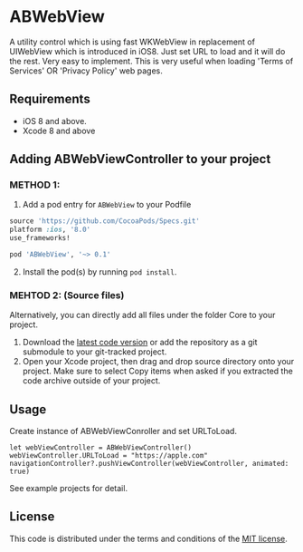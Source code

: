 # ABWebView
A utility control which is using fast WKWebView in replacement of UIWebView which is introduced in iOS8. Just set URL to load and it will do the rest. Very easy to implement. This is very useful when loading 'Terms of Services' OR 'Privacy Policy' web pages.

## Requirements

- iOS 8 and above.
- Xcode 8 and above


## Adding ABWebViewController to your project

### METHOD 1:
1. Add a pod entry for `ABWebView` to your Podfile

```ruby
source 'https://github.com/CocoaPods/Specs.git'
platform :ios, '8.0'
use_frameworks!

pod 'ABWebView', '~> 0.1'
``` 

2. Install the pod(s) by running `pod install`.

### MEHTOD 2: (Source files)
Alternatively, you can directly add all files under the folder Core to your project.

1. Download the [latest code version](https://github.com/asifbilal786/ABWebView/archive/master.zip) or add the repository as a git submodule to your git-tracked project.
2. Open your Xcode project, then drag and drop source directory onto your project. Make sure to select Copy items when asked if you extracted the code archive outside of your project.
 

## Usage

Create instance of ABWebViewConroller and set URLToLoad.

```
let webViewController = ABWebViewController()
webViewController.URLToLoad = "https://apple.com"
navigationController?.pushViewController(webViewController, animated: true)
```

See example projects for detail.

## License
This code is distributed under the terms and conditions of the [MIT license](LICENSE). 

